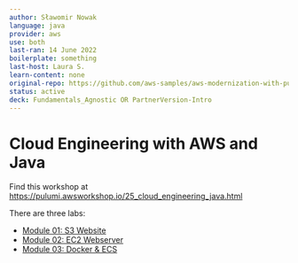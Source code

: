 ```yaml
---
author: Sławomir Nowak
language: java
provider: aws
use: both
last-ran: 14 June 2022
boilerplate: something
last-host: Laura S.
learn-content: none
original-repo: https://github.com/aws-samples/aws-modernization-with-pulumi/tree/master/content
status: active
deck: Fundamentals_Agnostic OR PartnerVersion-Intro
---
```


# Cloud Engineering with AWS and Java

Find this workshop at <https://pulumi.awsworkshop.io/25_cloud_engineering_java.html>

There are three labs:
* [Module 01: S3 Website](https://pulumi.awsworkshop.io/25_cloud_engineering_java/20_getting_started_with_pulumi.html)
* [Module 02: EC2 Webserver](https://pulumi.awsworkshop.io/25_cloud_engineering_java/30_deploying_webservers.html)
* [Module 03: Docker & ECS](https://pulumi.awsworkshop.io/25_cloud_engineering_java/40_ecs.html)
